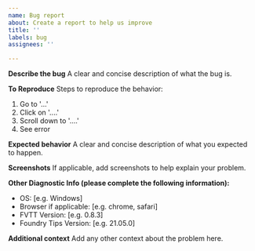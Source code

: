 ```yaml
---
name: Bug report
about: Create a report to help us improve
title: ''
labels: bug
assignees: ''

---
```


**Describe the bug**
A clear and concise description of what the bug is.

**To Reproduce**
Steps to reproduce the behavior:
1. Go to '...'
2. Click on '....'
3. Scroll down to '....'
4. See error

**Expected behavior**
A clear and concise description of what you expected to happen.

**Screenshots**
If applicable, add screenshots to help explain your problem.

**Other Diagnostic Info (please complete the following information):**
 - OS: [e.g. Windows]
 - Browser if applicable: [e.g. chrome, safari]
 - FVTT Version: [e.g. 0.8.3]
 - Foundry Tips Version: [e.g. 21.05.0]

**Additional context**
Add any other context about the problem here.
